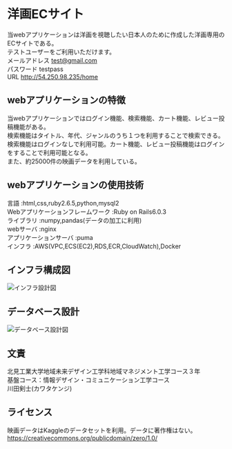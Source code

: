 # 洋画ECサイト

当webアプリケーションは洋画を視聴したい日本人のために作成した洋画専用のECサイトである。  
テストユーザーをご利用いただけます。  
メールアドレス test@gmail.com  
パスワード testpass  
URL http://54.250.98.235/home

## webアプリケーションの特徴

当webアプリケーションではログイン機能、検索機能、カート機能、レビュー投稿機能がある。  
検索機能はタイトル、年代、ジャンルのうち１つを利用することで検索できる。  
検索機能はログインなしで利用可能。カート機能、レビュー投稿機能はログインをすることで利用可能となる。  
また、約25000件の映画データを利用している。

## webアプリケーションの使用技術
言語 :html,css,ruby2.6.5,python,mysql2  
Webアプリケーションフレームワーク :Ruby on Rails6.0.3  
ライブラリ :numpy,pandas(データの加工に利用)  
webサーバ :nginx  
アプリケーションサーバ :puma  
インフラ :AWS(VPC,ECS(EC2),RDS,ECR,CloudWatch),Docker

## インフラ構成図

![インフラ設計図](https://user-images.githubusercontent.com/48274379/95052080-435aa680-0729-11eb-841c-bc68e77b8431.png)

## データベース設計

![データベース設計図](https://user-images.githubusercontent.com/48274379/99858179-4c67e000-2bd0-11eb-81cb-a8fc56a888e8.png)


## 文責

北見工業大学地域未来デザイン工学科地域マネジメント工学コース３年  
基盤コース：情報デザイン・コミュニケーション工学コース  
川田剣士(カワタケンジ)

## ライセンス
映画データはKaggleのデータセットを利用。データに著作権はない。  
https://creativecommons.org/publicdomain/zero/1.0/